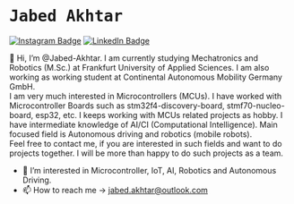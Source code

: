 # <samp>Jabed Akhtar</samp>

[![Instagram Badge](https://img.shields.io/badge/Instagram-%23E4405F.svg?&style=flat-square&logo=instagram&logoColor=white&color=071A2C&link=https://www.instagram.com/_jabed_a)](https://www.instagram.com/_jabed_a)
[![LinkedIn Badge](https://img.shields.io/badge/LinkedIn-%23E4405F.svg?&style=flat-square&logo=linkedin&logoColor=white&color=071A2C&link=https://www.linkedin.com/in/jabed-akhtar/)](https://www.linkedin.com/in/jabed-akhtar/)

👋 Hi, I’m @Jabed-Akhtar. I am currently studying Mechatronics and Robotics (M.Sc.) at Frankfurt University of Applied Sciences. I am also working as working student at Continental Autonomous Mobility Germany GmbH.  
I am very much interested in Microcontrollers (MCUs). I have worked with Microcontroller Boards such as stm32f4-discovery-board, stmf70-nucleo-board, esp32, etc. I keeps working with MCUs related projects as hobby. I have intermediate knowledge of AI/CI (Computational Intelligence). Main focused field is Autonomous driving and robotics (mobile robots).  
Feel free to contact me, if you are interested in such fields and want to do projects together. I will be more than happy to do such projects as a team.  

- 👀 I’m interested in Microcontroller, IoT, AI, Robotics and Autonomous Driving.
- 📫 How to reach me -> jabed.akhtar@outlook.com
